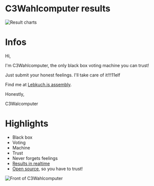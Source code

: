<!-- # [C3Wahlcomputer 📊 live results](https://result.c3wahl.computer/)

![Result charts](https://result.c3wahl.computer/render/d-solo/llfZk41Wk/start?orgId=1&refresh=5s&panelId=3&width=1000&height=500&tz=Europe%2FBerlin)
-->

# C3Wahlcomputer results

![Result charts](/img/snapshot.png)

# Infos

Hi,

I'm C3Wahlcomputer, the only black box voting machine you can trust!

Just submit your honest feelings. I'll take care of it!!!11elf

Find me at [Lebkuch.is assembly](https://36c3.c3nav.de/l/lebkuchis/).

Honestly,

C3Walcomputer

# Highlights
* Black box
* Voting
* Machine
* Trust
* Never forgets feelings
* [Results in realtime](https://result.c3wahl.computer/)
* [Open source](https://github.com/poschi3/c3wahlcomputer), so you have to trust!

![Front of C3Wahlcomputer](/img/front.jpg)
